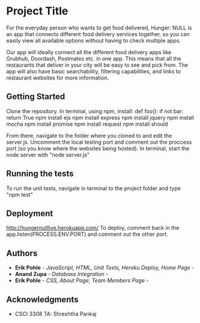 # Project Title

For the everyday person who wants to get food delivered, Hunger: NULL is an app that connects different food delivery services together, so you can easily view all available options without having to check multiple apps.

Our app will ideally connect all the different food delivery apps like Grubhub, Doordash, Postmates etc. in one app. This means that all the restaurants that deliver in your city will be easy to see and pick from. The app will also have basic searchability, filtering capabilities, and links to restaurant websites for more information.

## Getting Started

Clone the repository. In terminal, using npm, install:
def foo():
    if not bar:
        return True
        npm install ejs
npm install express
npm install jquery
npm install mocha
npm install promise
npm install request
npm install should

From there, navigate to the folder where you cloned to and edit the server.js. Uncomment the local testing port and comment out the proccess port (so you know where the websites being hosted). In terminal, start the node server with "node server.js"

## Running the tests

To run the unit tests, navigate in terminal to the project folder and type "npm test"

## Deployment

http://hungernulllive.herokuapp.com/
To deploy, comment back in the app.listen(PROCESS.ENV.PORT) and comment out the other port.

## Authors

* **Erik Pohle** - *JavaScript, HTML, Unit Tests, Heroku Deploy, Home Page* - 
* **Anand Zupa** - *Database Integration* - 
* **Erik Pohle** - *CSS, About Page, Team Members Page* - 

## Acknowledgments

* CSCI 3308 TA: Shreshtha Pankaj
